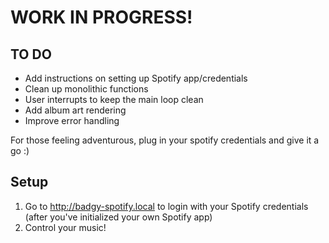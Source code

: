 # WORK IN PROGRESS!

## TO DO
- Add instructions on setting up Spotify app/credentials
- Clean up monolithic functions
- User interrupts to keep the main loop clean
- Add album art rendering
- Improve error handling

For those feeling adventurous, plug in your spotify credentials and give it a go :)

## Setup
1. Go to http://badgy-spotify.local to login with your Spotify credentials (after you've initialized your own Spotify app)
2. Control your music!

